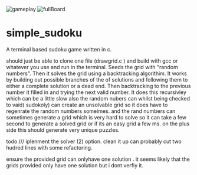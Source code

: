 ![gameplay](https://user-images.githubusercontent.com/46634097/113170730-bc513b80-923e-11eb-8534-a96c162aabf0.png)
![fullBoard](https://user-images.githubusercontent.com/46634097/113170740-beb39580-923e-11eb-9519-285a10374754.png)
# simple_sudoku
A terminal based sudoku game written in c.


should just be able to clone one file (drawgrid.c ) and build with gcc or whatever you use and run in the terminal.
Seeds the grid with "random numbers".
Then it solves the grid using a backtracking algorithim. 
It works by building out possible branches of the of solutions and following them to either a complete solution or a dead end. Then backtracking to the previous number it filled in and trying the next valid number. It does this recursivley which can be a little slow also the random nubers can whilst being checked to vaid( sudokoly) can create an unsolvable grid so it does have to regenrate the random numbers someimes. and the rand numbers can sometimes generate a grid which is very hard to solve so it can take a few second to generate a solved grid or if its an easy grid a few ms. on the plus side this should generate very unique puzzles.

todo ///
iplenment the solver (2) option.
clean it up can probably cut two hudred lines with some refactoring.

ensure the provided grid can onlyhave one solution . it seems likely that the grids provided only have one solution but i dont verfiy it.
